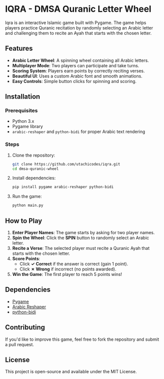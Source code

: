 # IQRA - DMSA Quranic Letter Wheel

Iqra is an interactive Islamic game built with Pygame. The game helps players practice Quranic recitation by randomly selecting an Arabic letter and challenging them to recite an Ayah that starts with the chosen letter.

## Features

- **Arabic Letter Wheel**: A spinning wheel containing all Arabic letters.
- **Multiplayer Mode**: Two players can participate and take turns.
- **Scoring System**: Players earn points by correctly reciting verses.
- **Beautiful UI**: Uses a custom Arabic font and smooth animations.
- **Easy Controls**: Simple button clicks for spinning and scoring.

## Installation

### Prerequisites
- Python 3.x
- Pygame library
- `arabic-reshaper` and `python-bidi` for proper Arabic text rendering

### Steps
1. Clone the repository:
   ```bash
   git clone https://github.com/utachicodes/iqra.git
   cd dmsa-quranic-wheel
   ```
2. Install dependencies:
   ```bash
   pip install pygame arabic-reshaper python-bidi
   ```
3. Run the game:
   ```bash
   python main.py
   ```

## How to Play
1. **Enter Player Names**: The game starts by asking for two player names.
2. **Spin the Wheel**: Click the **SPIN** button to randomly select an Arabic letter.
3. **Recite a Verse**: The selected player must recite a Quranic Ayah that starts with the chosen letter.
4. **Score Points**:
   - Click **✓ Correct** if the answer is correct (gain 1 point).
   - Click **✗ Wrong** if incorrect (no points awarded).
5. **Win the Game**: The first player to reach 5 points wins!


## Dependencies
- [Pygame](https://www.pygame.org/)
- [Arabic Reshaper](https://github.com/mpcabd/python-arabic-reshaper)
- [python-bidi](https://github.com/MeirKriheli/python-bidi)

## Contributing
If you'd like to improve this game, feel free to fork the repository and submit a pull request.

## License
This project is open-source and available under the MIT License.



